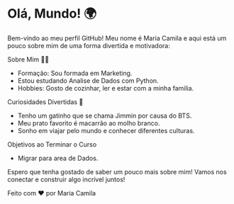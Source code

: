 # Olá, Mundo! 🌍

Bem-vindo ao meu perfil GitHub! Meu nome é Maria Camila e aqui está um pouco sobre mim de uma forma divertida e motivadora:

Sobre Mim 🧑‍💻

- Formação: Sou formada em Marketing.
- Estou estudando Analise de Dados com Python.
- Hobbies: Gosto de cozinhar, ler e estar com a minha familia.

Curiosidades Divertidas 🎉

- Tenho um gatinho que se chama Jimmin por causa do BTS.
- Meu prato favorito é macarrão ao molho branco.
- Sonho em viajar pelo mundo e conhecer diferentes culturas.

Objetivos ao Terminar o Curso

- Migrar para area de Dados.

Espero que tenha gostado de saber um pouco mais sobre mim! Vamos nos conectar e construir algo incrível juntos!


Feito com ❤️ por Maria Camila

